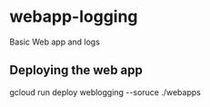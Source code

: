 # webapp-logging
Basic Web app and logs

## Deploying the web app
gcloud run deploy weblogging --soruce ./webapps